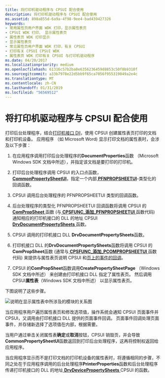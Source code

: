 ```yaml
---
title: 将打印机驱动程序与 CPSUI 配合使用
description: 将打印机驱动程序与 CPSUI 配合使用
ms.assetid: 898a855d-6a9a-4f98-9ee4-bad439427326
keywords:
- 常用属性页用户界面 WDK 打印，显示属性表页
- CPSUI WDK 打印、 显示属性表页
- 属性表页 WDK 打印显示
- 显示属性表页
- 常见属性页用户界面 WDK 打印，有关 CPSUI
- 打印有关 CPSUI CPSUI WDK
- 属性表页 WDK 打印有关 CPSUI 与打印机驱动程序
ms.date: 04/20/2017
ms.localizationpriority: medium
ms.openlocfilehash: 61316c57b2ba8e6356236459d8853c50f8b9310f
ms.sourcegitcommit: a33b7978e22d5bb9f65ca7056f955319049a2e4c
ms.translationtype: MT
ms.contentlocale: zh-CN
ms.lasthandoff: 01/31/2019
ms.locfileid: "56569512"
---
```

# <a name="using-cpsui-with-printer-drivers"></a>将打印机驱动程序与 CPSUI 配合使用





打印后台处理程序，结合[打印机接口 Dll](printer-interface-dll.md)，使用 CPSUI 创建属性表页打印的文档和打印机设备。 应用程序 （如 Microsoft Word) 显示打印文档的属性表时，会涉及以下步骤：

1.  在应用程序调用打印后台处理程序的**DocumentProperties**函数 （Microsoft Windows SDK 文档中所述），并指定该文档是要打印的打印机。

2.  打印后台处理程序调用 CPSUI 的入口点函数， [ **CommonPropertySheetUI**](https://msdn.microsoft.com/library/windows/hardware/ff546148)，指定一个内部[ **PFNPROPSHEETUI**](https://msdn.microsoft.com/library/windows/hardware/ff559812)-类型化的回调函数。

3.  CPSUI 调用后台处理程序的 PFNPROPSHEETUI 类型的回调函数。

4.  后台处理程序的类型化 PFNPROPSHEETUI 回调函数将调用 CPSUI 的[ **ComPropSheet** ](https://msdn.microsoft.com/library/windows/hardware/ff546207)函数 (与[ **CPSFUNC\_添加\_PFNPROPSHEETUI** ](https://msdn.microsoft.com/library/windows/hardware/ff546391)函数代码) 通知相应的打印机接口的 DLL 的地址 CPSUI [ **DrvDocumentPropertySheets** ](https://msdn.microsoft.com/library/windows/hardware/ff548548)函数。

5.  CPSUI 调用的打印机接口 DLL **DrvDocumentPropertySheets**函数。

6.  打印机接口 DLL 的**DrvDocumentPropertySheets**函数将调用 CPSUI 的**ComPropSheet**函数 (通常与[ **CPSFUNC\_添加\_PCOMPROPSHEETUI** ](https://msdn.microsoft.com/library/windows/hardware/ff546388)函数代码) 来提供与属性表页说明 CPSUI 和[页上的事件的回调](page-event-callbacks.md)。

7.  CPSUI 的**ComPropSheet**函数调用**CreatePropertySheetPage** （Windows SDK 文档中所述） 来创建由打印机接口 DLL 指定了属性表页。 然后调用 CPSUI**属性表**（Windows SDK 文档中所述） 以显示属性表页。

下图说明了这些步骤。

![说明在显示属性表中所涉及的模块的关系图](images/usecpsui.png)

当应用程序用户遍历属性表页和修改选项值，操作系统会通知 CPSUI 页面事件并 CPSUI，又调用由打印机接口 DLL 提供的页面事件回调。 页面事件回调处理页面事件，并存储新选择了选项值在内部，根据需要。

当用户通过单击关闭属性表**确定**或**取消**按钮，CPSUI 销毁页，并会导致**CommonPropertySheetUI**函数返回到打印后台处理程序，这再将控制权返回给应用程序。

当应用程序显示而不是打印文档的打印机设备的属性表时，将遵循相同的步骤，不同之处在于应用程序调用的后台处理程序**PrinterProperties**函数和后台处理程序传递打印机接口的 DLL 的地址[ **DrvDevicePropertySheets** ](https://msdn.microsoft.com/library/windows/hardware/ff548542) CPSUI 的函数。

 

 




